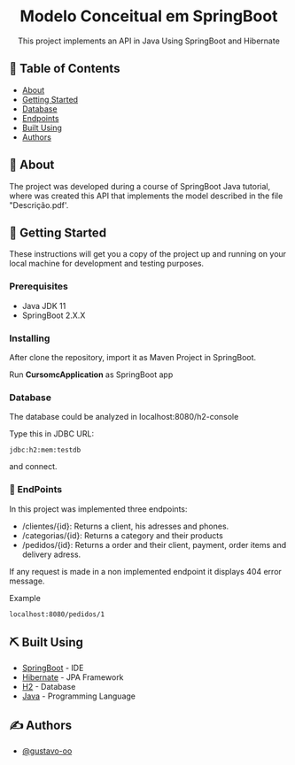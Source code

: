 <h1 align="center">Modelo Conceitual em SpringBoot</h1>

<p align="center"> This project implements an API in Java Using SpringBoot and Hibernate
    <br> 
</p>

## 📝 Table of Contents
- [About](#about)
- [Getting Started](#getting_started)
- [Database](#database)
- [Endpoints](#endpoints)
- [Built Using](#built_using)
- [Authors](#authors)

## 🧐 About <a name = "about"></a>
The project was developed during a course of SpringBoot Java tutorial, where was created this API that implements the model described in the file "Descrição.pdf'.

## 🏁 Getting Started <a name = "getting_started"></a>
These instructions will get you a copy of the project up and running on your local machine for development and testing purposes.

### Prerequisites
 - Java JDK 11
 - SpringBoot 2.X.X


### Installing
After clone the repository, import it as Maven Project in SpringBoot.

Run **CursomcApplication** as SpringBoot app

### Database <a name="database"></a>

The database could be analyzed in localhost:8080/h2-console

Type this in JDBC URL:
```
jdbc:h2:mem:testdb
```
and connect.

### 🎈 EndPoints <a name="endpoints"></a>
In this project was implemented three endpoints:

- /clientes/{id}: Returns a client, his adresses and phones.
- /categorias/{id}: Returns a category and their products
- /pedidos/{id}: Returns a order and their client, payment, order items and delivery adress.

If any request is made in a non implemented endpoint it displays 404 error message.

Example

```
localhost:8080/pedidos/1
```

## ⛏️ Built Using <a name = "built_using"></a>
- [SpringBoot](https://spring.io/projects/spring-boot) - IDE
- [Hibernate](https://hibernate.org/) - JPA Framework
- [H2](https://www.h2database.com/html/main.html) - Database
- [Java](https://openjdk.java.net/projects/jdk/11/) - Programming Language

## ✍️ Authors <a name = "authors"></a>
- [@gustavo-oo](https://github.com/gustavo-oo)
